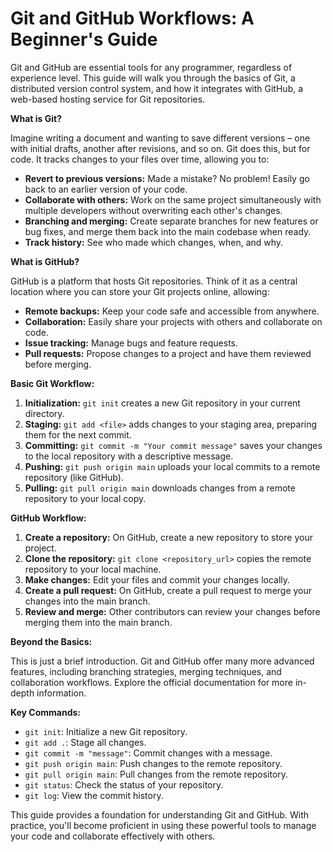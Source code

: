 # Git and GitHub Workflows: A Beginner's Guide

Git and GitHub are essential tools for any programmer, regardless of experience level.  This guide will walk you through the basics of Git, a distributed version control system, and how it integrates with GitHub, a web-based hosting service for Git repositories.

**What is Git?**

Imagine writing a document and wanting to save different versions – one with initial drafts, another after revisions, and so on.  Git does this, but for code.  It tracks changes to your files over time, allowing you to:

* **Revert to previous versions:**  Made a mistake?  No problem!  Easily go back to an earlier version of your code.
* **Collaborate with others:**  Work on the same project simultaneously with multiple developers without overwriting each other's changes.
* **Branching and merging:** Create separate branches for new features or bug fixes, and merge them back into the main codebase when ready.
* **Track history:**  See who made which changes, when, and why.

**What is GitHub?**

GitHub is a platform that hosts Git repositories.  Think of it as a central location where you can store your Git projects online, allowing:

* **Remote backups:**  Keep your code safe and accessible from anywhere.
* **Collaboration:**  Easily share your projects with others and collaborate on code.
* **Issue tracking:**  Manage bugs and feature requests.
* **Pull requests:**  Propose changes to a project and have them reviewed before merging.

**Basic Git Workflow:**

1. **Initialization:**  `git init` creates a new Git repository in your current directory.
2. **Staging:** `git add <file>` adds changes to your staging area, preparing them for the next commit.
3. **Committing:** `git commit -m "Your commit message"` saves your changes to the local repository with a descriptive message.
4. **Pushing:** `git push origin main` uploads your local commits to a remote repository (like GitHub).
5. **Pulling:** `git pull origin main` downloads changes from a remote repository to your local copy.

**GitHub Workflow:**

1. **Create a repository:**  On GitHub, create a new repository to store your project.
2. **Clone the repository:**  `git clone <repository_url>` copies the remote repository to your local machine.
3. **Make changes:**  Edit your files and commit your changes locally.
4. **Create a pull request:**  On GitHub, create a pull request to merge your changes into the main branch.
5. **Review and merge:**  Other contributors can review your changes before merging them into the main branch.


**Beyond the Basics:**

This is just a brief introduction.  Git and GitHub offer many more advanced features, including branching strategies, merging techniques, and collaboration workflows.  Explore the official documentation for more in-depth information.


**Key Commands:**

* `git init`: Initialize a new Git repository.
* `git add .`: Stage all changes.
* `git commit -m "message"`: Commit changes with a message.
* `git push origin main`: Push changes to the remote repository.
* `git pull origin main`: Pull changes from the remote repository.
* `git status`: Check the status of your repository.
* `git log`: View the commit history.


This guide provides a foundation for understanding Git and GitHub.  With practice, you'll become proficient in using these powerful tools to manage your code and collaborate effectively with others.

